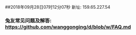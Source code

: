 ##2018年09月28日07时12分07秒 新址: 159.65.227.54
### 兔友常见问题及解答: https://github.com/wanggonging/d/blob/w/FAQ.md
